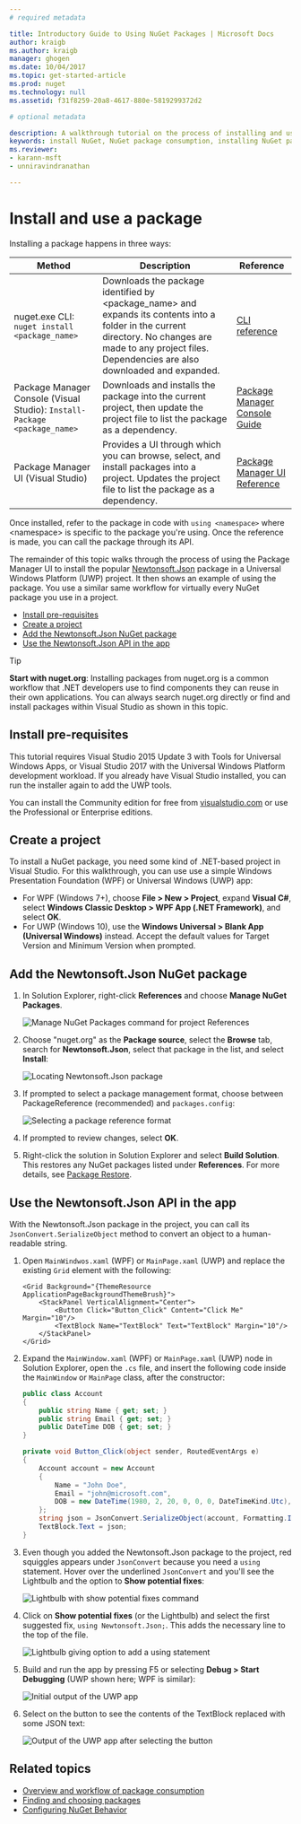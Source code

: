 ```yaml
---
# required metadata

title: Introductory Guide to Using NuGet Packages | Microsoft Docs
author: kraigb
ms.author: kraigb
manager: ghogen
ms.date: 10/04/2017
ms.topic: get-started-article
ms.prod: nuget
ms.technology: null
ms.assetid: f31f8259-20a8-4617-880e-5819299372d2

# optional metadata

description: A walkthrough tutorial on the process of installing and using a NuGet package in a project.
keywords: install NuGet, NuGet package consumption, installing NuGet packages, NuGet package references, using NuGet packages
ms.reviewer:
- karann-msft
- unniravindranathan

---
```


# Install and use a package

Installing a package happens in three ways:

| Method | Description | Reference |
| --- | --- | --- | 
| nuget.exe CLI: `nuget install <package_name>` | Downloads the package identified by \<package_name\> and expands its contents into a folder in the current directory. No changes are made to any project files. Dependencies are also downloaded and expanded. | [CLI reference](../tools/nuget-exe-CLI-Reference.md) |
| Package Manager Console (Visual Studio): `Install-Package <package_name>` | Downloads and installs the package into the current project, then update the project file to list the package as a dependency. | [Package Manager Console Guide](../tools/Package-Manager-Console.md) |
| Package Manager UI (Visual Studio) | Provides a UI through which you can browse, select, and install packages into a project. Updates the project file to list the package as a dependency. | [Package Manager UI Reference](../tools/Package-Manager-UI.md) |

Once installed, refer to the package in code with `using <namespace>` where \<namespace\> is specific to the package you're using. Once the reference is made, you can call the package through its API.

The remainder of this topic walks through the process of using the Package Manager UI to install the popular [Newtonsoft.Json](https://www.nuget.org/packages/Newtonsoft.Json/) package in a Universal Windows Platform (UWP) project. It then shows an example of using the package. You use a similar same workflow for virtually every NuGet package you use in a project.

- [Install pre-requisites](#install-pre-requisites)
- [Create a project](#create-a-project)
- [Add the Newtonsoft.Json NuGet package](#add-the-newtonsoftjson-nuget-package)
- [Use the Newtonsoft.Json API in the app](#use-the-newtonsoftjson-api-in-the-app)

> [!Tip]
> **Start with nuget.org**: Installing packages from nuget.org is a common workflow that .NET developers use to find components they can reuse in their own applications. You can always search nuget.org directly or find and install packages within Visual Studio as shown in this topic.

## Install pre-requisites

This tutorial requires Visual Studio 2015 Update 3 with Tools for Universal Windows Apps, or Visual Studio 2017 with the Universal Windows Platform development workload. If you already have Visual Studio installed, you can run the installer again to add the UWP tools.

You can install the Community edition for free from [visualstudio.com](https://www.visualstudio.com/) or use the Professional or Enterprise editions. 

## Create a project

To install a NuGet package, you need some kind of .NET-based project in Visual Studio. For this walkthrough, you can use use a simple Windows Presentation Foundation (WPF) or Universal Windows (UWP) app:

- For WPF (Windows 7+), choose **File > New > Project**, expand **Visual C#**, select **Windows Classic Desktop > WPF App (.NET Framework)**, and select **OK**.
- For UWP (Windows 10), use the **Windows Universal > Blank App (Universal Windows)** instead. Accept the default values for Target Version and Minimum Version when prompted.

## Add the Newtonsoft.Json NuGet package

1. In Solution Explorer, right-click **References** and choose **Manage NuGet Packages**.

    ![Manage NuGet Packages command for project References](media/QS_Use-02-ManageNuGetPackages.png)

1. Choose "nuget.org" as the **Package source**, select the **Browse** tab, search for **Newtonsoft.Json**, select that package in the list, and select **Install**:

    ![Locating Newtonsoft.Json package](media/QS_Use-03-NewtonsoftJson.png)

1. If prompted to select a package management format, choose between PackageReference (recommended) and `packages.config`:

    ![Selecting a package reference format](media/QS_Use-03b-SelectFormat.png)

1. If prompted to review changes, select **OK**.

1. Right-click the solution in Solution Explorer and select **Build Solution**. This restores any NuGet packages listed under **References**. For more details, see [Package Restore](../consume-packages/package-restore.md).

## Use the Newtonsoft.Json API in the app

With the Newtonsoft.Json package in the project, you can call its `JsonConvert.SerializeObject` method to convert an object to a human-readable string.

1. Open `MainWindwos.xaml` (WPF) or `MainPage.xaml` (UWP) and replace the existing `Grid` element with the following:

    ```xaml
    <Grid Background="{ThemeResource ApplicationPageBackgroundThemeBrush}">
        <StackPanel VerticalAlignment="Center">
            <Button Click="Button_Click" Content="Click Me" Margin="10"/>
            <TextBlock Name="TextBlock" Text="TextBlock" Margin="10"/>
        </StackPanel>
    </Grid>
    ```

1. Expand the `MainWindow.xaml` (WPF) or `MainPage.xaml` (UWP) node in Solution Explorer, open the `.cs` file, and insert the following code inside the `MainWindow` or `MainPage` class, after the constructor:

    ```cs
    public class Account
    {
        public string Name { get; set; }
        public string Email { get; set; }
        public DateTime DOB { get; set; }
    }

    private void Button_Click(object sender, RoutedEventArgs e)
    {
        Account account = new Account
        {
            Name = "John Doe",
            Email = "john@microsoft.com",
            DOB = new DateTime(1980, 2, 20, 0, 0, 0, DateTimeKind.Utc),
        };
        string json = JsonConvert.SerializeObject(account, Formatting.Indented);
        TextBlock.Text = json;
    }
    ```

1. Even though you added the Newtonsoft.Json package to the project, red squiggles appears under `JsonConvert` because you need a `using` statement. Hover over the underlined `JsonConvert` and you'll see the Lightbulb and the option to **Show potential fixes**:

    ![Lightbulb with show potential fixes command](media/QS_Use-04-ShowPotentialFixes.png)


1. Click on **Show potential fixes** (or the Lightbulb) and select the first suggested fix, `using Newtonsoft.Json;`. This adds the necessary line to the top of the file.

    ![Lightbulb giving option to add a using statement](media/QS_Use-05-AddUsing.png)

1. Build and run the app by pressing F5 or selecting **Debug > Start Debugging** (UWP shown here; WPF is similar):

    ![Initial output of the UWP app](media/QS_Use-06-AppStart.png)

1. Select on the button to see the contents of the TextBlock replaced with some JSON text:

    ![Output of the UWP app after selecting the button](media/QS_Use-07-AppEnd.png)

## Related topics

- [Overview and workflow of package consumption](../consume-packages/overview-and-workflow.md)
- [Finding and choosing packages](../consume-packages/finding-and-choosing-packages.md)
- [Configuring NuGet Behavior](../consume-packages/configuring-nuget-behavior.md)
